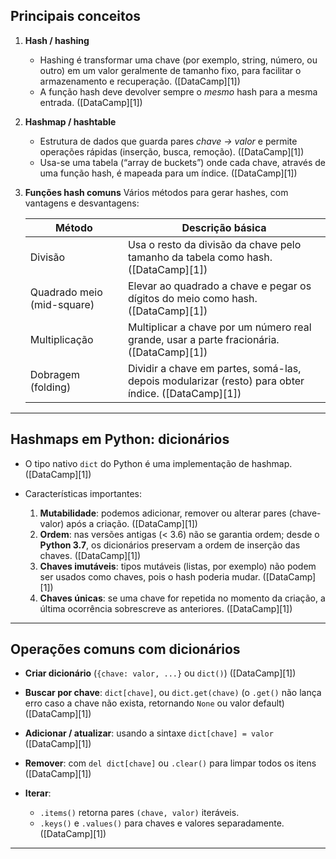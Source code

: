 ## Principais conceitos

1. **Hash / hashing**

   * Hashing é transformar uma chave (por exemplo, string, número, ou outro) em um valor geralmente de tamanho fixo, para facilitar o armazenamento e recuperação. ([DataCamp][1])
   * A função hash deve devolver sempre o *mesmo* hash para a mesma entrada. ([DataCamp][1])

2. **Hashmap / hashtable**

   * Estrutura de dados que guarda pares *chave → valor* e permite operações rápidas (inserção, busca, remoção). ([DataCamp][1])
   * Usa-se uma tabela (“array de buckets”) onde cada chave, através de uma função hash, é mapeada para um índice. ([DataCamp][1])

3. **Funções hash comuns**
   Vários métodos para gerar hashes, com vantagens e desvantagens:

   | Método                     | Descrição básica                                                                                   |
   | -------------------------- | -------------------------------------------------------------------------------------------------- |
   | Divisão                    | Usa o resto da divisão da chave pelo tamanho da tabela como hash. ([DataCamp][1])                  |
   | Quadrado meio (mid-square) | Elevar ao quadrado a chave e pegar os dígitos do meio como hash. ([DataCamp][1])                   |
   | Multiplicação              | Multiplicar a chave por um número real grande, usar a parte fracionária. ([DataCamp][1])           |
   | Dobragem (folding)         | Dividir a chave em partes, somá-las, depois modularizar (resto) para obter índice. ([DataCamp][1]) |

---

## Hashmaps em Python: dicionários

* O tipo nativo `dict` do Python é uma implementação de hashmap. ([DataCamp][1])
* Características importantes:

  1. **Mutabilidade**: podemos adicionar, remover ou alterar pares (chave-valor) após a criação. ([DataCamp][1])
  2. **Ordem**: nas versões antigas (< 3.6) não se garantia ordem; desde o **Python 3.7**, os dicionários preservam a ordem de inserção das chaves. ([DataCamp][1])
  3. **Chaves imutáveis**: tipos mutáveis (listas, por exemplo) não podem ser usados como chaves, pois o hash poderia mudar. ([DataCamp][1])
  4. **Chaves únicas**: se uma chave for repetida no momento da criação, a última ocorrência sobrescreve as anteriores. ([DataCamp][1])

---

## Operações comuns com dicionários

* **Criar dicionário** (`{chave: valor, ...}` ou `dict()`) ([DataCamp][1])
* **Buscar por chave**: `dict[chave]`, ou `dict.get(chave)` (o `.get()` não lança erro caso a chave não exista, retornando `None` ou valor default) ([DataCamp][1])
* **Adicionar / atualizar**: usando a sintaxe `dict[chave] = valor` ([DataCamp][1])
* **Remover**: com `del dict[chave]` ou `.clear()` para limpar todos os itens ([DataCamp][1])
* **Iterar**:

  * `.items()` retorna pares `(chave, valor)` iteráveis.
  * `.keys()` e `.values()` para chaves e valores separadamente. ([DataCamp][1])

---
